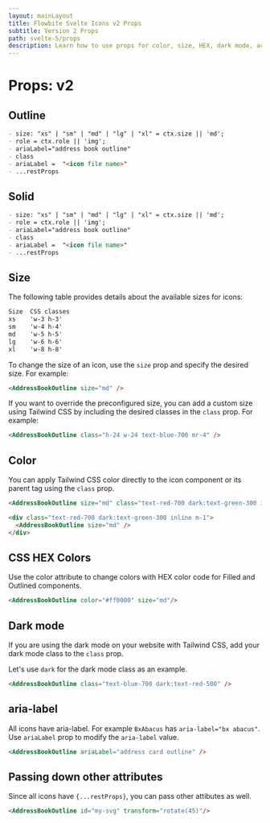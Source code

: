 ```yaml
---
layout: mainLayout
title: Flowbite Svelte Icons v2 Props
subtitle: Version 2 Props
path: svelte-5/props
description: Learn how to use props for color, size, HEX, dark mode, accessibility, and passing attributes.
---
```


# Props: v2

## Outline

```markdown
- size: "xs" | "sm" | "md" | "lg" | "xl" = ctx.size || 'md';
- role = ctx.role || 'img';
- ariaLabel="address book outline"
- class
- ariaLabel =  "<icon file name>"
- ...restProps
```

## Solid

```md
- size: "xs" | "sm" | "md" | "lg" | "xl" = ctx.size || 'md';
- role = ctx.role || 'img';
- ariaLabel="address book outline"
- class
- ariaLabel =  "<icon file name>"
- ...restProps
```

## Size

The following table provides details about the available sizes for icons:

```markdown
Size  CSS classes
xs    'w-3 h-3'
sm    'w-4 h-4'
md    'w-5 h-5'
lg    'w-6 h-6'
xl    'w-8 h-8'
```

To change the size of an icon, use the `size` prop and specify the desired size. For example:

```html
<AddressBookOutline size="md" />
```

If you want to override the preconfigured size, you can add a custom size using Tailwind CSS by including the desired classes in the `class` prop. For example:

```html
<AddressBookOutline class="h-24 w-24 text-blue-700 mr-4" />
```

## Color

You can apply Tailwind CSS color directly to the icon component or its parent tag using the `class` prop.

```html
<AddressBookOutline size="md" class="text-red-700 dark:text-green-300 inline m-1"/>

<div class="text-red-700 dark:text-green-300 inline m-1">
  <AddressBookOutline size="md" />
</div>
```

## CSS HEX Colors

Use the color attribute to change colors with HEX color code for Filled and Outlined components.

```html
<AddressBookOutline color="#ff0000" size="md"/> 
```

## Dark mode

If you are using the dark mode on your website with Tailwind CSS, add your dark mode class to the `class` prop.

Let's use `dark` for the dark mode class as an example.

```html
<AddressBookOutline class="text-blue-700 dark:text-red-500" />
```

## aria-label

All icons have aria-label. For example `BxAbacus` has `aria-label="bx abacus"`.
Use `ariaLabel` prop to modify the `aria-label` value.

```html
<AddressBookOutline ariaLabel="address card outline" />
```

## Passing down other attributes

Since all icons have `{...restProps}`, you can pass other attibutes as well.

```html
<AddressBookOutline id="my-svg" transform="rotate(45)"/>
```